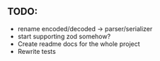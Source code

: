 ## TODO:

- rename encoded/decoded -> parser/serializer
- start supporting zod somehow?
- Create readme docs for the whole project
- Rewrite tests
